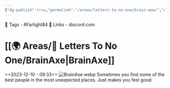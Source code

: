 ```yaml
---
{"dg-publish":true,"permalink":"/areas/letters-to-no-one/brain-axe/","dgPassFrontmatter":true,"noteIcon":"1","created":"2023-12-10T09:33:13.330+05:30","updated":"2023-12-12T01:13:12.498+05:30"}
---
```


🧶 Tags - #Farlight84
🔗 Links - discord.com
# [[🌍 Areas/📧  Letters To No One/BrainAxe\|BrainAxe]]
==2023-12-10 - 09:33==
![BrainAxe.webp](/img/user/Resources/%F0%9F%93%81%20Files/%F0%9F%93%B8Images/BrainAxe.webp)
Sometimes you find some of the best people in the most unexpected places. Just makes you feel good.